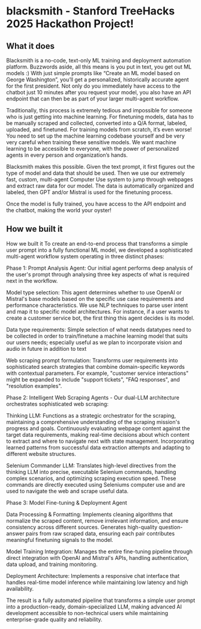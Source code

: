 # blacksmith - Stanford TreeHacks 2025 Hackathon Project!

## What it does
Blacksmith is a no-code, text-only ML training and deployment automation platform. Buzzwords aside, all this means is you put in text, you get out ML models :) With just simple prompts like “Create an ML model based on George Washington”, you’ll get a personalized, historically accurate agent for the first president. Not only do you immediately have access to the chatbot just 10 minutes after you request your model, you also have an API endpoint that can then be as part of your larger multi-agent workflow.

Traditionally, this process is extremely tedious and impossible for someone who is just getting into machine learning. For finetuning models, data has to be manually scraped and collected, converted into a Q/A format, labeled, uploaded, and finetuned. For training models from scratch, it’s even worse! You need to set up the machine learning codebase yourself and be very very careful when training these sensitive models. We want machine learning to be accessible to everyone, with the power of personalized agents in every person and organization’s hands.

Blacksmith makes this possible. Given the text prompt, it first figures out the type of model and data that should be used. Then we use our extremely fast, custom, multi-agent Computer Use system to jump through webpages and extract raw data for our model. The data is automatically organized and labeled, then GPT and/or Mistral is used for the finetuning process.

Once the model is fully trained, you have access to the API endpoint and the chatbot, making the world your oyster!

## How we built it
How we built it To create an end-to-end process that transforms a simple user prompt into a fully functional ML model, we developed a sophisticated multi-agent workflow system operating in three distinct phases:

Phase 1: Prompt Analysis Agent: Our initial agent performs deep analysis of the user's prompt through analysing three key aspects of what is required next in the workflow.

Model type selection: This agent determines whether to use OpenAI or Mistral's base models based on the specific use case requirements and performance characteristics. We use NLP techniques to parse user intent and map it to specific model architectures. For instance, if a user wants to create a customer service bot, the first thing this agent decides is its model.

Data type requirements: Simple selection of what needs datatypes need to be collected in order to train/finetune a machine learning model that suits our users needs; especially useful as we plan to incorporate vision and audio in future in addition to text

Web scraping prompt formulation: Transforms user requirements into sophisticated search strategies that combine domain-specific keywords with contextual parameters. For example, "customer service interactions" might be expanded to include "support tickets", "FAQ responses", and "resolution examples".

Phase 2: Intelligent Web Scraping Agents - Our dual-LLM architecture orchestrates sophisticated web scraping:

Thinking LLM: Functions as a strategic orchestrator for the scraping, maintaining a comprehensive understanding of the scraping mission's progress and goals. Continuously evaluating webpage content against the target data requirements, making real-time decisions about which content to extract and where to navigate next with state management. Incorporating learned patterns from successful data extraction attempts and adapting to different website structures.

Selenium Commander LLM: Translates high-level directives from the thinking LLM into precise, executable Selenium commands, handling complex scenarios, and optimizing scraping execution speed. These commands are directly executed using Seleniums computer use and are used to navigate the web and scrape useful data.

Phase 3: Model Fine-tuning & Deployment Agent

Data Processing & Formatting: Implements cleaning algorithms that normalize the scraped content, remove irrelevant information, and ensure consistency across different sources. Generates high-quality question-answer pairs from raw scraped data, ensuring each pair contributes meaningful finetuning signals to the model.

Model Training Integration: Manages the entire fine-tuning pipeline through direct integration with OpenAI and Mistral's APIs, handling authentication, data upload, and training monitoring.

Deployment Architecture: Implements a responsive chat interface that handles real-time model inference while maintaining low latency and high availability.

The result is a fully automated pipeline that transforms a simple user prompt into a production-ready, domain-specialized LLM, making advanced AI development accessible to non-technical users while maintaining enterprise-grade quality and reliability.

